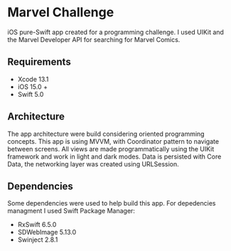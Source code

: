 # Marvel Challenge

iOS pure-Swift app created for a programming challenge. I used UIKit and the Marvel Developer API for searching for Marvel Comics.

## Requirements

* Xcode 13.1
* iOS 15.0 +
* Swift 5.0

## Architecture

The app architecture were build considering oriented programming concepts. This app is using MVVM, with Coordinator pattern to navigate between screens. All views are made programmatically using the UIKit framework and work in light and dark modes. Data is persisted with Core Data, the networking layer was created using URLSession.

## Dependencies

Some dependencies were used to help build this app. For depedencies managment I used Swift Package Manager:

* RxSwift 6.5.0
* SDWebImage 5.13.0
* Swinject 2.8.1
